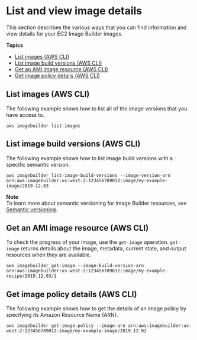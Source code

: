 # List and view image details<a name="image-details"></a>

This section describes the various ways that you can find information and view details for your EC2 Image Builder images\.

**Topics**
+ [List images \(AWS CLI\)](#cli-list-images)
+ [List image build versions \(AWS CLI\)](#cli-list-image-build-versions)
+ [Get an AMI image resource \(AWS CLI\)](#cli-get-image)
+ [Get image policy details \(AWS CLI\)](#cli-get-image-policy-details)

## List images \(AWS CLI\)<a name="cli-list-images"></a>

The following example shows how to list all of the image versions that you have access to\.

```
aws imagebuilder list-images
```

## List image build versions \(AWS CLI\)<a name="cli-list-image-build-versions"></a>

The following example shows how to list image build versions with a specific semantic version\.

```
aws imagebuilder list-image-build-versions --image-version-arn arn:aws:imagebuilder:us-west-2:123456789012:image/my-example-image/2019.12.03
```

**Note**  
To learn more about semantic versioning for Image Builder resources, see [Semantic versioning](ibhow-semantic-versioning.md)\.

## Get an AMI image resource \(AWS CLI\)<a name="cli-get-image"></a>

To check the progress of your image, use the `get-image` operation\. `get-image` returns details about the image, metadata, current state, and output resources when they are available\. 

```
aws imagebuilder get-image --image-build-version-arn arn:aws:imagebuilder:us-west-2:123456789012:image/my-example-recipe/2019.12.03/1
```

## Get image policy details \(AWS CLI\)<a name="cli-get-image-policy-details"></a>

The following example shows how to get the details of an image policy by specifying its Amazon Resource Name \(ARN\)\.

```
aws imagebuilder get-image-policy --image-arn arn:aws:imagebuilder:us-west-2:123456789012:image/my-example-image/2019.12.02
```